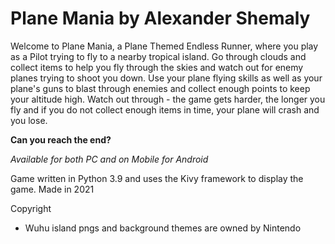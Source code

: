 # Plane Mania by Alexander Shemaly

Welcome to Plane Mania, a Plane Themed Endless Runner, where you play as a Pilot trying to fly to a nearby tropical island.
Go through clouds and collect items to help you fly through the skies and watch out for enemy planes trying to shoot you down.
Use your plane flying skills as well as your plane's guns to blast through enemies and collect enough points to keep your altitude high.
Watch out through - the game gets harder, the longer you fly and if you do not collect enough items in time, your plane will crash and you lose.

**Can you reach the end?**

_Available for both PC and on Mobile for Android_

Game written in Python 3.9 and uses the Kivy framework to display the game.
Made in 2021


Copyright
- Wuhu island pngs and background themes are owned by Nintendo
